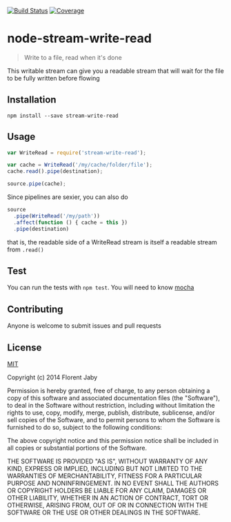 [![Build Status][travis-image]][travis-url] [![Coverage][coveralls-image]][coveralls-url]

node-stream-write-read
==================

> Write to a file, read when it's done

This writable stream can give you a readable stream that will wait
for the file to be fully written before flowing

Installation
------------

    npm install --save stream-write-read

Usage
-----

```javascript
var WriteRead = require('stream-write-read');

var cache = WriteRead('/my/cache/folder/file');
cache.read().pipe(destination);

source.pipe(cache);
```

Since pipelines are sexier, you can also do

```javascript
source
  .pipe(WriteRead('/my/path'))
  .affect(function () { cache = this })
  .pipe(destination)
```

that is, the readable side of a WriteRead stream is itself a readable
stream from `.read()`

Test
----

You can run the tests with `npm test`. You will need to know [mocha][mocha-url]

Contributing
------------

Anyone is welcome to submit issues and pull requests


License
-------

[MIT](http://opensource.org/licenses/MIT)

Copyright (c) 2014 Florent Jaby

Permission is hereby granted, free of charge, to any person obtaining a copy of this software and associated documentation files (the "Software"), to deal in the Software without restriction, including without limitation the rights to use, copy, modify, merge, publish, distribute, sublicense, and/or sell copies of the Software, and to permit persons to whom the Software is furnished to do so, subject to the following conditions:

The above copyright notice and this permission notice shall be included in all copies or substantial portions of the Software.

THE SOFTWARE IS PROVIDED "AS IS", WITHOUT WARRANTY OF ANY KIND, EXPRESS OR IMPLIED, INCLUDING BUT NOT LIMITED TO THE WARRANTIES OF MERCHANTABILITY, FITNESS FOR A PARTICULAR PURPOSE AND NONINFRINGEMENT. IN NO EVENT SHALL THE AUTHORS OR COPYRIGHT HOLDERS BE LIABLE FOR ANY CLAIM, DAMAGES OR OTHER LIABILITY, WHETHER IN AN ACTION OF CONTRACT, TORT OR OTHERWISE, ARISING FROM, OUT OF OR IN CONNECTION WITH THE SOFTWARE OR THE USE OR OTHER DEALINGS IN THE SOFTWARE.


[travis-image]: http://img.shields.io/travis/Floby/node-stream-write-read/master.svg?style=flat
[travis-url]: https://travis-ci.org/Floby/node-stream-write-read
[coveralls-image]: http://img.shields.io/coveralls/Floby/node-stream-write-read/master.svg?style=flat
[coveralls-url]: https://coveralls.io/r/Floby/node-stream-write-read
[mocha-url]: https://github.com/visionmedia/mocha


